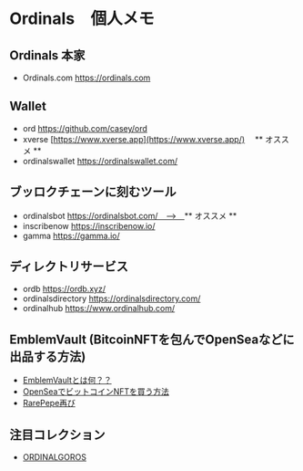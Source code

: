 # Ordinals　個人メモ　

## Ordinals 本家
- Ordinals.com https://ordinals.com

## Wallet
- ord https://github.com/casey/ord
- xverse [https://www.xverse.app](https://www.xverse.app/) 　** オススメ **
- ordinalswallet https://ordinalswallet.com/

## ブッロクチェーンに刻むツール
- ordinalsbot https://ordinalsbot.com/　-->　** オススメ **
- inscribenow https://inscribenow.io/
- gamma https://gamma.io/

## ディレクトリサービス
- ordb https://ordb.xyz/
- ordinalsdirectory https://ordinalsdirectory.com/
- ordinalhub https://www.ordinalhub.com/
 
## EmblemVault (BitcoinNFTを包んでOpenSeaなどに出品する方法)
- [EmblemVaultとは何？？](https://ameblo.jp/cryptoman/entry-12657978379.html)
- [OpenSeaでビットコインNFTを買う方法](https://note.com/goroishihata/n/ne8c33b4d504e)
- [RarePepe再び](https://spotlight.soy/detail?article_id=d27523ft1)

## 注目コレクション
- [ORDINALGOROS](https://ordinalsdirectory.com/ordinalgoros/)
